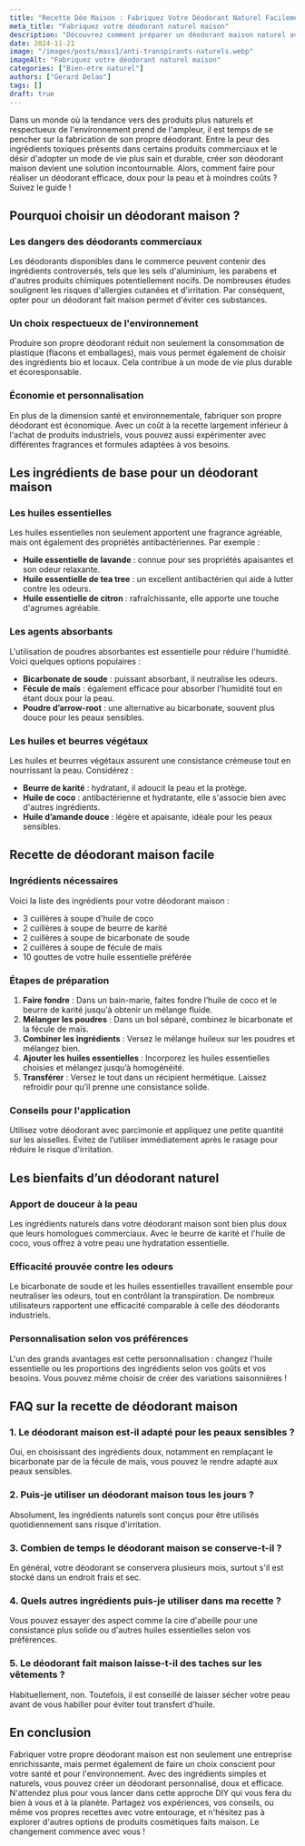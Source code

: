 ```yaml
---
title: "Recette Déo Maison : Fabriquez Votre Déodorant Naturel Facilement"
meta_title: "Fabriquez votre déodorant naturel maison"
description: "Découvrez comment préparer un déodorant maison naturel avec des ingrédients simples, efficace et respectueux de la peau."
date: 2024-11-21
image: "/images/posts/mass1/anti-transpirants-naturels.webp"
imageAlt: "Fabriquez votre déodorant naturel maison"
categories: ["Bien-etre naturel"]
authors: ["Gerard Delao"]
tags: []
draft: true
---
```


Dans un monde où la tendance vers des produits plus naturels et respectueux de l'environnement prend de l'ampleur, il est temps de se pencher sur la fabrication de son propre déodorant. Entre la peur des ingrédients toxiques présents dans certains produits commerciaux et le désir d'adopter un mode de vie plus sain et durable, créer son déodorant maison devient une solution incontournable. Alors, comment faire pour réaliser un déodorant efficace, doux pour la peau et à moindres coûts ? Suivez le guide !

## Pourquoi choisir un déodorant maison ?

### Les dangers des déodorants commerciaux
Les déodorants disponibles dans le commerce peuvent contenir des ingrédients controversés, tels que les sels d'aluminium, les parabens et d'autres produits chimiques potentiellement nocifs. De nombreuses études soulignent les risques d'allergies cutanées et d'irritation. Par conséquent, opter pour un déodorant fait maison permet d'éviter ces substances.

### Un choix respectueux de l'environnement
Produire son propre déodorant réduit non seulement la consommation de plastique (flacons et emballages), mais vous permet également de choisir des ingrédients bio et locaux. Cela contribue à un mode de vie plus durable et écoresponsable.

### Économie et personnalisation
En plus de la dimension santé et environnementale, fabriquer son propre déodorant est économique. Avec un coût à la recette largement inférieur à l'achat de produits industriels, vous pouvez aussi expérimenter avec différentes fragrances et formules adaptées à vos besoins.

## Les ingrédients de base pour un déodorant maison

### Les huiles essentielles
Les huiles essentielles non seulement apportent une fragrance agréable, mais ont également des propriétés antibactériennes. Par exemple :
- **Huile essentielle de lavande** : connue pour ses propriétés apaisantes et son odeur relaxante.
- **Huile essentielle de tea tree** : un excellent antibactérien qui aide à lutter contre les odeurs.
- **Huile essentielle de citron** : rafraîchissante, elle apporte une touche d'agrumes agréable.

### Les agents absorbants
L'utilisation de poudres absorbantes est essentielle pour réduire l'humidité. Voici quelques options populaires :
- **Bicarbonate de soude** : puissant absorbant, il neutralise les odeurs.
- **Fécule de maïs** : également efficace pour absorber l'humidité tout en étant doux pour la peau.
- **Poudre d’arrow-root** : une alternative au bicarbonate, souvent plus douce pour les peaux sensibles.

### Les huiles et beurres végétaux
Les huiles et beurres végétaux assurent une consistance crémeuse tout en nourrissant la peau. Considérez :
- **Beurre de karité** : hydratant, il adoucit la peau et la protège.
- **Huile de coco** : antibactérienne et hydratante, elle s'associe bien avec d'autres ingrédients.
- **Huile d’amande douce** : légère et apaisante, idéale pour les peaux sensibles.

## Recette de déodorant maison facile

### Ingrédients nécessaires
Voici la liste des ingrédients pour votre déodorant maison :
- 3 cuillères à soupe d'huile de coco
- 2 cuillères à soupe de beurre de karité
- 2 cuillères à soupe de bicarbonate de soude
- 2 cuillères à soupe de fécule de maïs
- 10 gouttes de votre huile essentielle préférée

### Étapes de préparation
1. **Faire fondre** : Dans un bain-marie, faites fondre l’huile de coco et le beurre de karité jusqu'à obtenir un mélange fluide.
2. **Mélanger les poudres** : Dans un bol séparé, combinez le bicarbonate et la fécule de maïs.
3. **Combiner les ingrédients** : Versez le mélange huileux sur les poudres et mélangez bien.
4. **Ajouter les huiles essentielles** : Incorporez les huiles essentielles choisies et mélangez jusqu’à homogénéité.
5. **Transférer** : Versez le tout dans un récipient hermétique. Laissez refroidir pour qu’il prenne une consistance solide.

### Conseils pour l'application
Utilisez votre déodorant avec parcimonie et appliquez une petite quantité sur les aisselles. Évitez de l’utiliser immédiatement après le rasage pour réduire le risque d'irritation.

## Les bienfaits d’un déodorant naturel

### Apport de douceur à la peau
Les ingrédients naturels dans votre déodorant maison sont bien plus doux que leurs homologues commerciaux. Avec le beurre de karité et l'huile de coco, vous offrez à votre peau une hydratation essentielle.

### Efficacité prouvée contre les odeurs
Le bicarbonate de soude et les huiles essentielles travaillent ensemble pour neutraliser les odeurs, tout en contrôlant la transpiration. De nombreux utilisateurs rapportent une efficacité comparable à celle des déodorants industriels.

### Personnalisation selon vos préférences
L'un des grands avantages est cette personnalisation : changez l'huile essentielle ou les proportions des ingrédients selon vos goûts et vos besoins. Vous pouvez même choisir de créer des variations saisonnières !

## FAQ sur la recette de déodorant maison

### 1. Le déodorant maison est-il adapté pour les peaux sensibles ?
Oui, en choisissant des ingrédients doux, notamment en remplaçant le bicarbonate par de la fécule de maïs, vous pouvez le rendre adapté aux peaux sensibles.

### 2. Puis-je utiliser un déodorant maison tous les jours ?
Absolument, les ingrédients naturels sont conçus pour être utilisés quotidiennement sans risque d'irritation.

### 3. Combien de temps le déodorant maison se conserve-t-il ?
En général, votre déodorant se conservera plusieurs mois, surtout s'il est stocké dans un endroit frais et sec.

### 4. Quels autres ingrédients puis-je utiliser dans ma recette ?
Vous pouvez essayer des aspect comme la cire d'abeille pour une consistance plus solide ou d'autres huiles essentielles selon vos préférences.

### 5. Le déodorant fait maison laisse-t-il des taches sur les vêtements ?
Habituellement, non. Toutefois, il est conseillé de laisser sécher votre peau avant de vous habiller pour éviter tout transfert d'huile.

## En conclusion

Fabriquer votre propre déodorant maison est non seulement une entreprise enrichissante, mais permet également de faire un choix conscient pour votre santé et pour l'environnement. Avec des ingrédients simples et naturels, vous pouvez créer un déodorant personnalisé, doux et efficace. N'attendez plus pour vous lancer dans cette approche DIY qui vous fera du bien à vous et à la planète. Partagez vos expériences, vos conseils, ou même vos propres recettes avec votre entourage, et n'hésitez pas à explorer d'autres options de produits cosmétiques faits maison. Le changement commence avec vous !

